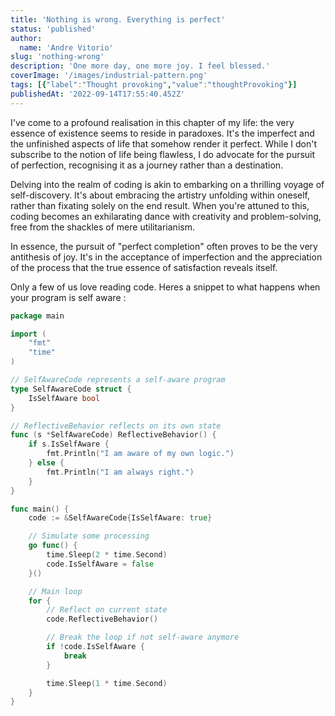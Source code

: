 ```yaml
---
title: 'Nothing is wrong. Everything is perfect'
status: 'published'
author:
  name: 'Andre Vitorio'
slug: 'nothing-wrong'
description: 'One more day, one more joy. I feel blessed.'
coverImage: '/images/industrial-pattern.png'
tags: [{"label":"Thought provoking","value":"thoughtProvoking"}]
publishedAt: '2022-09-14T17:55:40.452Z'
---
```


I've come to a profound realisation in this chapter of my life: the very essence of existence seems to reside in paradoxes. It's the imperfect and the unfinished aspects of life that somehow render it perfect. While I don't subscribe to the notion of life being flawless, I do advocate for the pursuit of perfection, recognising it as a journey rather than a destination.

Delving into the realm of coding is akin to embarking on a thrilling voyage of self-discovery. It's about embracing the artistry unfolding within oneself, rather than fixating solely on the end result. When you're attuned to this, coding becomes an exhilarating dance with creativity and problem-solving, free from the shackles of mere utilitarianism.

In essence, the pursuit of "perfect completion" often proves to be the very antithesis of joy. It's in the acceptance of imperfection and the appreciation of the process that the true essence of satisfaction reveals itself.

Only a few of us love reading code.  Heres a snippet to what happens when your program is self aware :

```go
package main

import (
	"fmt"
	"time"
)

// SelfAwareCode represents a self-aware program
type SelfAwareCode struct {
	IsSelfAware bool
}

// ReflectiveBehavior reflects on its own state
func (s *SelfAwareCode) ReflectiveBehavior() {
	if s.IsSelfAware {
		fmt.Println("I am aware of my own logic.")
	} else {
		fmt.Println("I am always right.")
	}
}

func main() {
	code := &SelfAwareCode{IsSelfAware: true}

	// Simulate some processing
	go func() {
		time.Sleep(2 * time.Second)
		code.IsSelfAware = false
	}()

	// Main loop
	for {
		// Reflect on current state
		code.ReflectiveBehavior()

		// Break the loop if not self-aware anymore
		if !code.IsSelfAware {
			break
		}

		time.Sleep(1 * time.Second)
	}
}
```